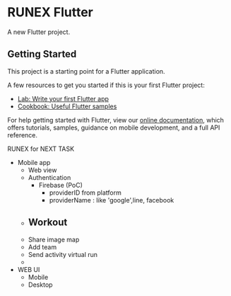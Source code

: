 # RUNEX Flutter

A new Flutter project.

## Getting Started

This project is a starting point for a Flutter application.

A few resources to get you started if this is your first Flutter project:

- [Lab: Write your first Flutter app](https://flutter.dev/docs/get-started/codelab)
- [Cookbook: Useful Flutter samples](https://flutter.dev/docs/cookbook)

For help getting started with Flutter, view our
[online documentation](https://flutter.dev/docs), which offers tutorials,
samples, guidance on mobile development, and a full API reference.


RUNEX for NEXT TASK
- Mobile app
  - Web view
  - Authentication
    - Firebase (PoC)
      - providerID from platform
      - providerName : like 'google',line, facebook
  - Workout
    - 
  - Share image map
  - Add team
  - Send activity virtual run
  - 
- WEB UI
  - Mobile
  - Desktop